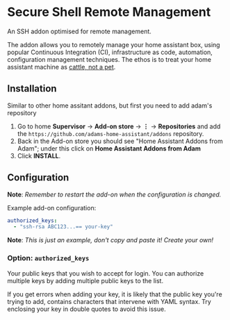# Secure Shell Remote Management

An SSH addon optimised for remote management.

The addon allows you to remotely manage your home assistant box, using popular Continuous Integration (CI), infrastructure as code, automation, configuration management techniques. The ethos is to treat your home assistant machine as [cattle, not a pet](https://www.google.com/search?q=cattel+vs+pet).

## Installation

Similar to other home assitant addons, but first you need to add adam's repository

1. Go to home **Supervisor** -> **Add-on store** -> **⋮** -> **Repositories** and add the `https://github.com/adams-home-assistant/addons` repository.
1. Back in the Add-on store you should see "Home Assistant Addons from Adam"; under this click on **Home Assistant Addons from Adam**
1. Click **INSTALL**.

## Configuration

**Note**: _Remember to restart the add-on when the configuration is changed._

Example add-on configuration:

```yaml
authorized_keys:
  - "ssh-rsa ABC123...== your-key"
```

**Note**: _This is just an example, don't copy and paste it! Create your own!_

### Option: `authorized_keys`

Your public keys that you wish to accept for login. You can authorize multiple keys by adding multiple public keys to the list.

If you get errors when adding your key, it is likely that the public key you're trying to add, contains characters that intervene with YAML syntax. Try enclosing your key in double quotes to avoid this issue.
